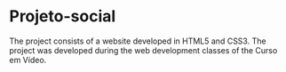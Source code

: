 # Projeto-social
The project consists of a website developed in HTML5 and CSS3. The project was developed during the web development classes of the Curso em Vídeo.
